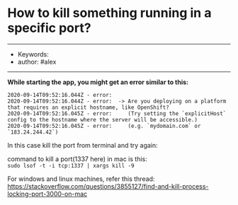 # How to kill something running in a specific port?
---
- Keywords:
- author: #alex
---

**While starting the app, you might get an error similar to this:**  

```020-09-14T09:52:16.044Z - error:  -> Is something else already running on port 1337 ?
2020-09-14T09:52:16.044Z - error: 
2020-09-14T09:52:16.044Z - error:  -> Are you deploying on a platform that requires an explicit hostname, like OpenShift?
2020-09-14T09:52:16.045Z - error:     (Try setting the `explicitHost` config to the hostname where the server will be accessible.)
2020-09-14T09:52:16.045Z - error:     (e.g. `mydomain.com` or `183.24.244.42`)

```

In this case kill the port from terminal and try again:

command to kill a port(1337 here) in mac is this:  
`sudo lsof -t -i tcp:1337 | xargs kill -9`  
  
For windows and linux machines, refer this thread: https://stackoverflow.com/questions/3855127/find-and-kill-process-locking-port-3000-on-mac


